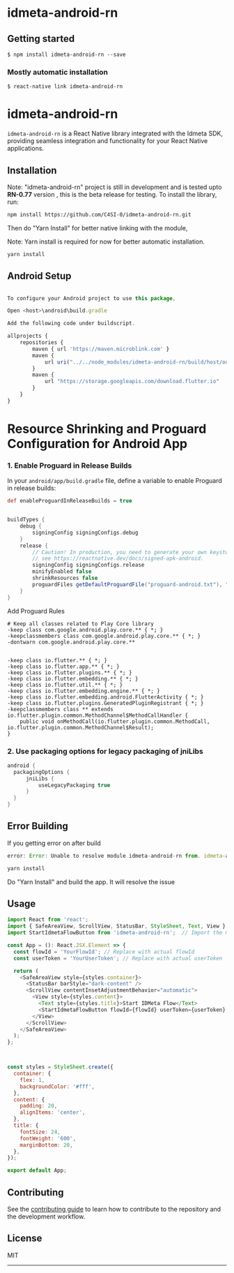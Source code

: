 # idmeta-android-rn

## Getting started

`$ npm install idmeta-android-rn --save`

### Mostly automatic installation

`$ react-native link idmeta-android-rn`


# idmeta-android-rn

`idmeta-android-rn` is a React Native library integrated with the Idmeta SDK, providing seamless integration and functionality for your React Native applications.

## Installation

Note: "idmeta-android-rn" project is still in development and is tested upto **RN-0.77** version , this is the beta release for testing.
To install the library, run:

```sh
npm install https://github.com/C4SI-0/idmeta-android-rn.git
```

Then do "Yarn Install" for better native linking with the module,

Note: Yarn install is required for now for better automatic installation.

```sh
yarn install
```

## Android Setup

```js

To configure your Android project to use this package, 

Open <host>\android\build.gradle

Add the following code under buildscript.

allprojects {
    repositories {
        maven { url 'https://maven.microblink.com' }
        maven {
            url uri("../../node_modules/idmeta-android-rn/build/host/outputs/repo")
        }
        maven {
            url "https://storage.googleapis.com/download.flutter.io"
        }
    }
}


```

# Resource Shrinking and Proguard Configuration for Android App

### 1. Enable Proguard in Release Builds

In your `android/app/build.gradle` file, define a variable to enable Proguard in release builds:

```gradle
def enableProguardInReleaseBuilds = true


buildTypes {
    debug {
        signingConfig signingConfigs.debug
    }
    release {
        // Caution! In production, you need to generate your own keystore file.
        // see https://reactnative.dev/docs/signed-apk-android.
        signingConfig signingConfigs.release
        minifyEnabled false
        shrinkResources false
        proguardFiles getDefaultProguardFile("proguard-android.txt"), "proguard-rules.pro"
    }
}


```
Add Proguard Rules

```Proguard Rules
# Keep all classes related to Play Core library
-keep class com.google.android.play.core.** { *; }
-keepclassmembers class com.google.android.play.core.** { *; }
-dontwarn com.google.android.play.core.**


-keep class io.flutter.** { *; }
-keep class io.flutter.app.** { *; }
-keep class io.flutter.plugins.** { *; }
-keep class io.flutter.embedding.** { *; }
-keep class io.flutter.util.** { *; }
-keep class io.flutter.embedding.engine.** { *; }
-keep class io.flutter.embedding.android.FlutterActivity { *; }
-keep class io.flutter.plugins.GeneratedPluginRegistrant { *; }
-keepclassmembers class ** extends io.flutter.plugin.common.MethodChannel$MethodCallHandler {
    public void onMethodCall(io.flutter.plugin.common.MethodCall, io.flutter.plugin.common.MethodChannel$Result);
}
```

### 2. Use packaging options for legacy packaging of jniLibs
```gradle
android {
  packagingOptions {
      jniLibs {
          useLegacyPackaging true
      }
  }
}
```

## Error Building

If you getting error on after build

```js
error: Error: Unable to resolve module idmeta-android-rn from. idmeta-android-rn could not be found within the project or in these directories:

```
```sh
yarn install
```
Do "Yarn Install" and build the app. It will resolve the issue 


## Usage

```js
import React from 'react';
import { SafeAreaView, ScrollView, StatusBar, StyleSheet, Text, View } from 'react-native';
import StartIdmetaFlowButton from 'idmeta-android-rn';  // Import the module directly

const App = (): React.JSX.Element => {
  const flowId = 'YourFlowId'; // Replace with actual flowId
  const userToken = 'YourUserToken'; // Replace with actual userToken

  return (
    <SafeAreaView style={styles.container}>
      <StatusBar barStyle="dark-content" />
      <ScrollView contentInsetAdjustmentBehavior="automatic">
        <View style={styles.content}>
          <Text style={styles.title}>Start IDMeta Flow</Text>
          <StartIdmetaFlowButton flowId={flowId} userToken={userToken} />
        </View>
      </ScrollView>
    </SafeAreaView>
  );
};



const styles = StyleSheet.create({
  container: {
    flex: 1,
    backgroundColor: '#fff',
  },
  content: {
    padding: 20,
    alignItems: 'center',
  },
  title: {
    fontSize: 24,
    fontWeight: '600',
    marginBottom: 20,
  },
});

export default App;


```




## Contributing

See the [contributing guide](CONTRIBUTING.md) to learn how to contribute to the repository and the development workflow.

## License

MIT

---
